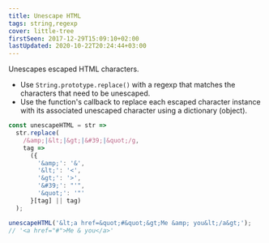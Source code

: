 ```yaml
---
title: Unescape HTML
tags: string,regexp
cover: little-tree
firstSeen: 2017-12-29T15:09:10+02:00
lastUpdated: 2020-10-22T20:24:44+03:00
---
```


Unescapes escaped HTML characters.

- Use `String.prototype.replace()` with a regexp that matches the characters that need to be unescaped.
- Use the function's callback to replace each escaped character instance with its associated unescaped character using a dictionary (object).

```js
const unescapeHTML = str =>
  str.replace(
    /&amp;|&lt;|&gt;|&#39;|&quot;/g,
    tag =>
      ({
        '&amp;': '&',
        '&lt;': '<',
        '&gt;': '>',
        '&#39;': "'",
        '&quot;': '"'
      }[tag] || tag)
  );
```

```js
unescapeHTML('&lt;a href=&quot;#&quot;&gt;Me &amp; you&lt;/a&gt;');
// '<a href="#">Me & you</a>'
```
